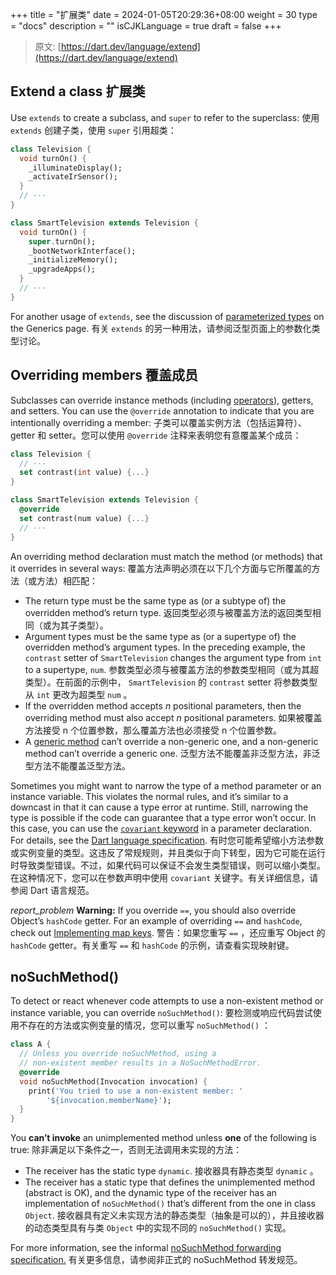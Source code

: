 +++
title = "扩展类"
date = 2024-01-05T20:29:36+08:00
weight = 30
type = "docs"
description = ""
isCJKLanguage = true
draft = false
+++

> 原文: [https://dart.dev/language/extend](https://dart.dev/language/extend)

## Extend a class 扩展类

Use `extends` to create a subclass, and `super` to refer to the superclass:
使用 `extends` 创建子类，使用 `super` 引用超类：

```dart
class Television {
  void turnOn() {
    _illuminateDisplay();
    _activateIrSensor();
  }
  // ···
}

class SmartTelevision extends Television {
  void turnOn() {
    super.turnOn();
    _bootNetworkInterface();
    _initializeMemory();
    _upgradeApps();
  }
  // ···
}
```

For another usage of `extends`, see the discussion of [parameterized types](https://dart.dev/language/generics#restricting-the-parameterized-type) on the Generics page.
有关 `extends` 的另一种用法，请参阅泛型页面上的参数化类型讨论。

## Overriding members 覆盖成员

Subclasses can override instance methods (including [operators](https://dart.dev/language/methods#operators)), getters, and setters. You can use the `@override` annotation to indicate that you are intentionally overriding a member:
子类可以覆盖实例方法（包括运算符）、getter 和 setter。您可以使用 `@override` 注释来表明您有意覆盖某个成员：

```dart
class Television {
  // ···
  set contrast(int value) {...}
}

class SmartTelevision extends Television {
  @override
  set contrast(num value) {...}
  // ···
}
```

An overriding method declaration must match the method (or methods) that it overrides in several ways:
覆盖方法声明必须在以下几个方面与它所覆盖的方法（或方法）相匹配：

- The return type must be the same type as (or a subtype of) the overridden method’s return type.
  返回类型必须与被覆盖方法的返回类型相同（或为其子类型）。
- Argument types must be the same type as (or a supertype of) the overridden method’s argument types. In the preceding example, the `contrast` setter of `SmartTelevision` changes the argument type from `int` to a supertype, `num`.
  参数类型必须与被覆盖方法的参数类型相同（或为其超类型）。在前面的示例中， `SmartTelevision` 的 `contrast` setter 将参数类型从 `int` 更改为超类型 `num` 。
- If the overridden method accepts *n* positional parameters, then the overriding method must also accept *n* positional parameters.
  如果被覆盖方法接受 n 个位置参数，那么覆盖方法也必须接受 n 个位置参数。
- A [generic method](https://dart.dev/language/generics#using-generic-methods) can’t override a non-generic one, and a non-generic method can’t override a generic one.
  泛型方法不能覆盖非泛型方法，非泛型方法不能覆盖泛型方法。

Sometimes you might want to narrow the type of a method parameter or an instance variable. This violates the normal rules, and it’s similar to a downcast in that it can cause a type error at runtime. Still, narrowing the type is possible if the code can guarantee that a type error won’t occur. In this case, you can use the [`covariant` keyword](https://dart.dev/guides/language/sound-problems#the-covariant-keyword) in a parameter declaration. For details, see the [Dart language specification](https://dart.dev/guides/language/spec).
有时您可能希望缩小方法参数或实例变量的类型。这违反了常规规则，并且类似于向下转型，因为它可能在运行时导致类型错误。不过，如果代码可以保证不会发生类型错误，则可以缩小类型。在这种情况下，您可以在参数声明中使用 `covariant` 关键字。有关详细信息，请参阅 Dart 语言规范。

*report_problem* **Warning:** If you override `==`, you should also override Object’s `hashCode` getter. For an example of overriding `==` and `hashCode`, check out [Implementing map keys](https://dart.dev/libraries/dart-core#implementing-map-keys).
警告：如果您重写 `==` ，还应重写 Object 的 `hashCode` getter。有关重写 `==` 和 `hashCode` 的示例，请查看实现映射键。

## noSuchMethod()

To detect or react whenever code attempts to use a non-existent method or instance variable, you can override `noSuchMethod()`:
要检测或响应代码尝试使用不存在的方法或实例变量的情况，您可以重写 `noSuchMethod()` ：

```dart
class A {
  // Unless you override noSuchMethod, using a
  // non-existent member results in a NoSuchMethodError.
  @override
  void noSuchMethod(Invocation invocation) {
    print('You tried to use a non-existent member: '
        '${invocation.memberName}');
  }
}
```

You **can’t invoke** an unimplemented method unless **one** of the following is true:
除非满足以下条件之一，否则无法调用未实现的方法：

- The receiver has the static type `dynamic`.
  接收器具有静态类型 `dynamic` 。
- The receiver has a static type that defines the unimplemented method (abstract is OK), and the dynamic type of the receiver has an implementation of `noSuchMethod()` that’s different from the one in class `Object`.
  接收器具有定义未实现方法的静态类型（抽象是可以的），并且接收器的动态类型具有与类 `Object` 中的实现不同的 `noSuchMethod()` 实现。

For more information, see the informal [noSuchMethod forwarding specification.](https://github.com/dart-lang/language/blob/main/archive/feature-specifications/nosuchmethod-forwarding.md)
有关更多信息，请参阅非正式的 noSuchMethod 转发规范。
